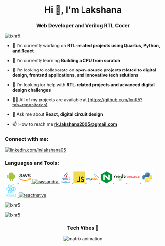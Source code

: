 <h1 align="center">Hi 👋, I'm Lakshana</h1>
<h3 align="center">Web Developer and Verilog RTL Coder</h3>

<p align="left"> <a href="https://github.com/ryo-ma/github-profile-trophy"><img src="https://github-profile-trophy.vercel.app/?username=lxnr5" alt="lxnr5" /></a> </p>

- 🔭 I’m currently working on **RTL-related projects using Quartus, Python, and React**

- 🌱 I’m currently learning **Building a CPU from scratch**

- 👯 I’m looking to collaborate on **open-source projects related to digital design, frontend applications, and innovative tech solutions**

- 🤝 I’m looking for help with **RTL-related projects and advanced digital design challenges**

- 👨‍💻 All of my projects are available at [https://github.com/lxnR5?tab=repositories]

- 💬 Ask me about **React, digital circuit design**

- 📫 How to reach me **rk.lakshana2005@gmail.com**

<h3 align="left">Connect with me:</h3>
<p align="left">
<a href="https://linkedin.com/in/linkedin.com/in/lakshana05" target="blank"><img align="center" src="https://raw.githubusercontent.com/rahuldkjain/github-profile-readme-generator/master/src/images/icons/Social/linked-in-alt.svg" alt="linkedin.com/in/lakshana05" height="30" width="40" /></a>
</p>

<h3 align="left">Languages and Tools:</h3>
<p align="left"> 
  <a href="https://developer.android.com" target="_blank" rel="noreferrer"> <img src="https://raw.githubusercontent.com/devicons/devicon/master/icons/android/android-original-wordmark.svg" alt="android" width="40" height="40"/> </a> 
  <a href="https://aws.amazon.com" target="_blank" rel="noreferrer"> <img src="https://raw.githubusercontent.com/devicons/devicon/master/icons/amazonwebservices/amazonwebservices-original-wordmark.svg" alt="aws" width="40" height="40"/> </a> 
  <a href="https://cassandra.apache.org/" target="_blank" rel="noreferrer"> <img src="https://www.vectorlogo.zone/logos/apache_cassandra/apache_cassandra-icon.svg" alt="cassandra" width="40" height="40"/> </a> 
  <a href="https://www.java.com" target="_blank" rel="noreferrer"> <img src="https://raw.githubusercontent.com/devicons/devicon/master/icons/java/java-original.svg" alt="java" width="40" height="40"/> </a> 
  <a href="https://developer.mozilla.org/en-US/docs/Web/JavaScript" target="_blank" rel="noreferrer"> <img src="https://raw.githubusercontent.com/devicons/devicon/master/icons/javascript/javascript-original.svg" alt="javascript" width="40" height="40"/> </a> 
  <a href="https://www.mysql.com/" target="_blank" rel="noreferrer"> <img src="https://raw.githubusercontent.com/devicons/devicon/master/icons/mysql/mysql-original-wordmark.svg" alt="mysql" width="40" height="40"/> </a> 
  <a href="https://www.nginx.com" target="_blank" rel="noreferrer"> <img src="https://raw.githubusercontent.com/devicons/devicon/master/icons/nginx/nginx-original.svg" alt="nginx" width="40" height="40"/> </a> 
  <a href="https://nodejs.org" target="_blank" rel="noreferrer"> <img src="https://raw.githubusercontent.com/devicons/devicon/master/icons/nodejs/nodejs-original-wordmark.svg" alt="nodejs" width="40" height="40"/> </a> 
  <a href="https://www.oracle.com/" target="_blank" rel="noreferrer"> <img src="https://raw.githubusercontent.com/devicons/devicon/master/icons/oracle/oracle-original.svg" alt="oracle" width="40" height="40"/> </a> 
  <a href="https://www.python.org" target="_blank" rel="noreferrer"> <img src="https://raw.githubusercontent.com/devicons/devicon/master/icons/python/python-original.svg" alt="python" width="40" height="40"/> </a> 
  <a href="https://reactjs.org/" target="_blank" rel="noreferrer"> <img src="https://raw.githubusercontent.com/devicons/devicon/master/icons/react/react-original-wordmark.svg" alt="react" width="40" height="40"/> </a> 
  <a href="https://reactnative.dev/" target="_blank" rel="noreferrer"> <img src="https://reactnative.dev/img/header_logo.svg" alt="reactnative" width="40" height="40"/> </a> 
</p>

<p><img align="center" src="https://github-readme-stats.vercel.app/api/top-langs?username=lxnr5&show_icons=true&locale=en&layout=compact" alt="lxnr5" /></p>

<p><img align="center" src="https://github-readme-streak-stats.herokuapp.com/?user=lxnr5&" alt="lxnr5" /></p>

<h3 align="center">Tech Vibes 🤖</h3>
<p align="center">
  <img src="https://media4.giphy.com/media/v1.Y2lkPTc5MGI3NjExaGwwbXBod2E2dnN6eTI4MjM4am9ndDl1YzBjb3dhaGl0OWhsbGU2diZlcD12MV9pbnRlcm5hbF9naWZfYnlfaWQmY3Q9Zw/Ps89uHS7n72j6/giphy.gif" alt="matrix animation" width="300"/>
</p>
